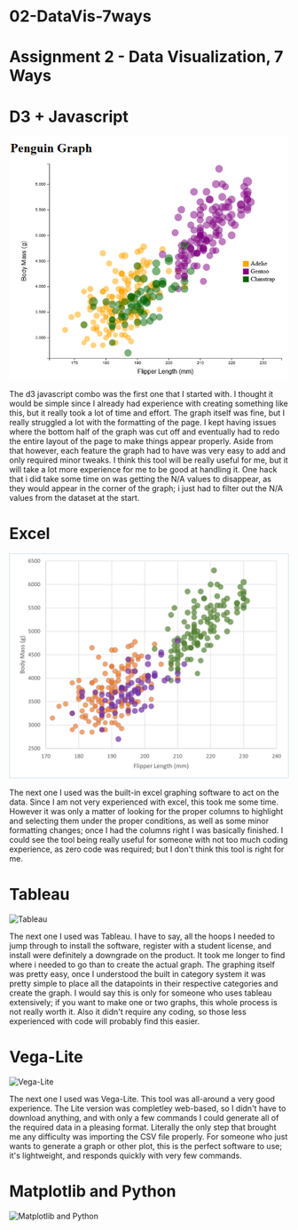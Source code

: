 # 02-DataVis-7ways

Assignment 2 - Data Visualization, 7 Ways  
===

# D3 + Javascript

![D3 and Javascript](img/d3_javascript.png)

The d3 javascript combo was the first one that I started with. I thought it would be simple since I already had experience with creating something like this, but it really took a lot of time and effort. The graph itself was fine, but I really struggled a lot with the formatting of the page. I kept having issues where the bottom half of the graph was cut off and eventually had to redo the entire layout of the page to make things appear properly. Aside from that however, each feature the graph had to have was very easy to add and only required minor tweaks. I think this tool will be really useful for me, but it will take a lot more experience for me to be good at handling it. One hack that i did take some time on was getting the N/A values to disappear, as they would appear in the corner of the graph; i just had to filter out the N/A values from the dataset at the start. 


# Excel
![Excel](img/excel.png)

The next one I used was the built-in excel graphing software to act on the data. Since I am not very experienced with excel, this took me some time. However it was only a matter of looking for the proper columns to highlight and selecting them under the proper conditions, as well as some minor formatting changes; once I had the columns right I was basically finished. I could see the tool being really useful for someone with not too much coding experience, as zero code was required; but I don't think this tool is right for me.

# Tableau
![Tableau](mg/tableau.png)

The next one I used was Tableau. I have to say, all the hoops I needed to jump through to install the software, register with a student license, and install were definitely a downgrade on the product. It took me longer to find where i needed to go than to create the actual graph. The graphing itself was pretty easy, once I understood the built in category system it was pretty simple to place all the datapoints in their respective categories and create the graph. I would say this is only for someone who uses tableau extensively; if you want to make one or two graphs, this whole process is not really worth it. Also it didn't require any coding, so those less experienced with code will probably find this easier.

# Vega-Lite
![Vega-Lite](mg/vega-lite.png)

The next one I used was Vega-Lite. This tool was all-around a very good experience. The Lite version was completley web-based, so I didn't have to download anything, and with only a few commands I could generate all of the required data in a pleasing format. Literally the only step that brought me any difficulty was importing the CSV file properly. For someone who just wants to generate a graph or other plot, this is the perfect software to use; it's lightweight, and responds quickly with very few commands.

# Matplotlib and Python
![Matplotlib and Python](mg/matplotlib_python.png)